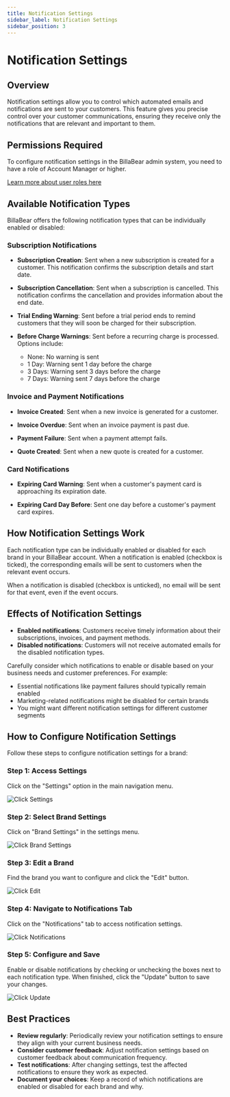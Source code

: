 ```yaml
---
title: Notification Settings
sidebar_label: Notification Settings
sidebar_position: 3
---
```


# Notification Settings

## Overview

Notification settings allow you to control which automated emails and notifications are sent to your customers. This feature gives you precise control over your customer communications, ensuring they receive only the notifications that are relevant and important to them.

## Permissions Required

To configure notification settings in the BillaBear admin system, you need to have a role of Account Manager or higher.

[Learn more about user roles here](../user_roles/)

## Available Notification Types

BillaBear offers the following notification types that can be individually enabled or disabled:

### Subscription Notifications

- **Subscription Creation**: Sent when a new subscription is created for a customer. This notification confirms the subscription details and start date.

- **Subscription Cancellation**: Sent when a subscription is cancelled. This notification confirms the cancellation and provides information about the end date.

- **Trial Ending Warning**: Sent before a trial period ends to remind customers that they will soon be charged for their subscription.

- **Before Charge Warnings**: Sent before a recurring charge is processed. Options include:
  - None: No warning is sent
  - 1 Day: Warning sent 1 day before the charge
  - 3 Days: Warning sent 3 days before the charge
  - 7 Days: Warning sent 7 days before the charge

### Invoice and Payment Notifications

- **Invoice Created**: Sent when a new invoice is generated for a customer.

- **Invoice Overdue**: Sent when an invoice payment is past due.

- **Payment Failure**: Sent when a payment attempt fails.

- **Quote Created**: Sent when a new quote is created for a customer.

### Card Notifications

- **Expiring Card Warning**: Sent when a customer's payment card is approaching its expiration date.

- **Expiring Card Day Before**: Sent one day before a customer's payment card expires.

## How Notification Settings Work

Each notification type can be individually enabled or disabled for each brand in your BillaBear account. When a notification is enabled (checkbox is ticked), the corresponding emails will be sent to customers when the relevant event occurs.

When a notification is disabled (checkbox is unticked), no email will be sent for that event, even if the event occurs.

## Effects of Notification Settings

- **Enabled notifications**: Customers receive timely information about their subscriptions, invoices, and payment methods.
- **Disabled notifications**: Customers will not receive automated emails for the disabled notification types.

Carefully consider which notifications to enable or disable based on your business needs and customer preferences. For example:

- Essential notifications like payment failures should typically remain enabled
- Marketing-related notifications might be disabled for certain brands
- You might want different notification settings for different customer segments

## How to Configure Notification Settings

Follow these steps to configure notification settings for a brand:

### Step 1: Access Settings

Click on the "Settings" option in the main navigation menu.

![Click Settings](./notification_settings_screenshot/1_click_settings.png)

### Step 2: Select Brand Settings

Click on "Brand Settings" in the settings menu.

![Click Brand Settings](./notification_settings_screenshot/2_click_brand_settings.png)

### Step 3: Edit a Brand

Find the brand you want to configure and click the "Edit" button.

![Click Edit](./notification_settings_screenshot/3_click_edit.png)

### Step 4: Navigate to Notifications Tab

Click on the "Notifications" tab to access notification settings.

![Click Notifications](./notification_settings_screenshot/4_click_notifications.png)

### Step 5: Configure and Save

Enable or disable notifications by checking or unchecking the boxes next to each notification type. When finished, click the "Update" button to save your changes.

![Click Update](./notification_settings_screenshot/5_click_update.png)

## Best Practices

- **Review regularly**: Periodically review your notification settings to ensure they align with your current business needs.
- **Consider customer feedback**: Adjust notification settings based on customer feedback about communication frequency.
- **Test notifications**: After changing settings, test the affected notifications to ensure they work as expected.
- **Document your choices**: Keep a record of which notifications are enabled or disabled for each brand and why.